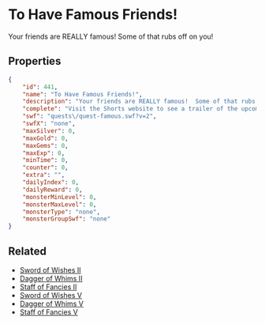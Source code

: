 # To Have Famous Friends!

Your friends are REALLY famous!  Some of that rubs off on you!

## Properties

```json
{
    "id": 441,
    "name": "To Have Famous Friends!",
    "description": "Your friends are REALLY famous!  Some of that rubs off on you!",
    "complete": "Visit the Shorts website to see a trailer of the upcoming movie!",
    "swf": "quests\/quest-famous.swf?v=2",
    "swfX": "none",
    "maxSilver": 0,
    "maxGold": 0,
    "maxGems": 0,
    "maxExp": 0,
    "minTime": 0,
    "counter": 0,
    "extra": "",
    "dailyIndex": 0,
    "dailyReward": 0,
    "monsterMinLevel": 0,
    "monsterMaxLevel": 0,
    "monsterType": "none",
    "monsterGroupSwf": "none"
}
```

## Related

- [Sword of Wishes II](../items/2653-sword-of-wishes-ii.md)
- [Dagger of Whims II](../items/2654-dagger-of-whims-ii.md)
- [Staff of Fancies II](../items/2655-staff-of-fancies-ii.md)
- [Sword of Wishes V](../items/2662-sword-of-wishes-v.md)
- [Dagger of Whims V](../items/2663-dagger-of-whims-v.md)
- [Staff of Fancies V](../items/2664-staff-of-fancies-v.md)


